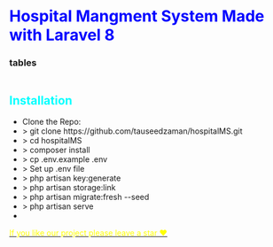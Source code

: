<h1 style="color:blue">Hospital Mangment System Made with Laravel 8</h1>
<h3>tables</h3>
<img src="" />

<h2 style="color:cyan">Installation</h2>
<ul>
    <li>Clone the Repo: <br> </li>
    <li style=""> > git clone https://github.com/tauseedzaman/hospitalMS.git</li>
    <li> > cd hospitalMS</li>
    <li> > composer install</li>
    <li> > cp .env.example .env</li>
    <li> > Set up .env file</li>
    <li> > php artisan key:generate</li>
    <li> > php artisan storage:link</li>
    <li> > php artisan migrate:fresh --seed</li>
    <li> > php artisan serve</li>
    <li> <a href="127.0.0.1:8000/" </li>
    </ul>
    <p style="color:yellow">If you like our project please leave a star ❤<p>



